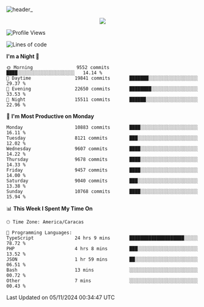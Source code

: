 ![header_](https://github.com/user-attachments/assets/4010d822-ccdc-4198-b608-18c773338d18)


<p align="center">
  <a href="http://www.github.com/thevacs">
    <img src="https://github-readme-streak-stats.herokuapp.com/?user=thevacs&stroke=ffffff&background=1c1917&ring=0891b2&fire=0891b2&currStreakNum=ffffff&currStreakLabel=0891b2&sideNums=ffffff&sideLabels=ffffff&dates=ffffff&hide_border=true" />
  </a>
</p>

<!--START_SECTION:waka-->
![Profile Views](http://img.shields.io/badge/Profile%20Views-0-blue)

![Lines of code](https://img.shields.io/badge/From%20Hello%20World%20I%27ve%20Written-9.8%20million%20lines%20of%20code-blue)

**I'm a Night 🦉** 

```text
🌞 Morning                9552 commits        ████░░░░░░░░░░░░░░░░░░░░░   14.14 % 
🌆 Daytime                19841 commits       ███████░░░░░░░░░░░░░░░░░░   29.37 % 
🌃 Evening                22650 commits       ████████░░░░░░░░░░░░░░░░░   33.53 % 
🌙 Night                  15511 commits       ██████░░░░░░░░░░░░░░░░░░░   22.96 % 
```
📅 **I'm Most Productive on Monday** 

```text
Monday                   10883 commits       ████░░░░░░░░░░░░░░░░░░░░░   16.11 % 
Tuesday                  8121 commits        ███░░░░░░░░░░░░░░░░░░░░░░   12.02 % 
Wednesday                9607 commits        ████░░░░░░░░░░░░░░░░░░░░░   14.22 % 
Thursday                 9678 commits        ████░░░░░░░░░░░░░░░░░░░░░   14.33 % 
Friday                   9457 commits        ████░░░░░░░░░░░░░░░░░░░░░   14.00 % 
Saturday                 9040 commits        ███░░░░░░░░░░░░░░░░░░░░░░   13.38 % 
Sunday                   10768 commits       ████░░░░░░░░░░░░░░░░░░░░░   15.94 % 
```


📊 **This Week I Spent My Time On** 

```text
🕑︎ Time Zone: America/Caracas

💬 Programming Languages: 
TypeScript               24 hrs 9 mins       ████████████████████░░░░░   78.72 % 
PHP                      4 hrs 8 mins        ███░░░░░░░░░░░░░░░░░░░░░░   13.52 % 
JSON                     1 hr 59 mins        ██░░░░░░░░░░░░░░░░░░░░░░░   06.51 % 
Bash                     13 mins             ░░░░░░░░░░░░░░░░░░░░░░░░░   00.72 % 
Other                    7 mins              ░░░░░░░░░░░░░░░░░░░░░░░░░   00.43 % 
```


 Last Updated on 05/11/2024 00:34:47 UTC
<!--END_SECTION:waka-->
